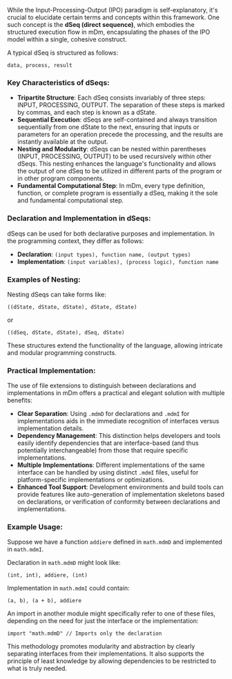 While the Input-Processing-Output (IPO) paradigm is self-explanatory, it's crucial to elucidate certain terms and concepts within this framework. One such concept is the **dSeq (direct sequence)**, which embodies the structured execution flow in mDm, encapsulating the phases of the IPO model within a single, cohesive construct.

A typical dSeq is structured as follows:
```mDm
data, process, result
```

### Key Characteristics of dSeqs:
- **Tripartite Structure**: Each dSeq consists invariably of three steps: INPUT, PROCESSING, OUTPUT. The separation of these steps is marked by commas, and each step is known as a dState.
- **Sequential Execution**: dSeqs are self-contained and always transition sequentially from one dState to the next, ensuring that inputs or parameters for an operation precede the processing, and the results are instantly available at the output.
- **Nesting and Modularity**: dSeqs can be nested within parentheses (INPUT, PROCESSING, OUTPUT) to be used recursively within other dSeqs. This nesting enhances the language's functionality and allows the output of one dSeq to be utilized in different parts of the program or in other program components.
- **Fundamental Computational Step**: In mDm, every type definition, function, or complete program is essentially a dSeq, making it the sole and fundamental computational step.

### Declaration and Implementation in dSeqs:
dSeqs can be used for both declarative purposes and implementation. In the programming context, they differ as follows:
- **Declaration**: `(input types), function name, (output types)`
- **Implementation**: `(input variables), (process logic), function name`

### Examples of Nesting:
Nesting dSeqs can take forms like:
```mDm
((dState, dState, dState), dState, dState)
```
or
```mDm
((dSeq, dState, dState), dSeq, dState)
```
These structures extend the functionality of the language, allowing intricate and modular programming constructs.

### Practical Implementation:
The use of file extensions to distinguish between declarations and implementations in mDm offers a practical and elegant solution with multiple benefits:
- **Clear Separation**: Using `.mdmD` for declarations and `.mdmI` for implementations aids in the immediate recognition of interfaces versus implementation details.
- **Dependency Management**: This distinction helps developers and tools easily identify dependencies that are interface-based (and thus potentially interchangeable) from those that require specific implementations.
- **Multiple Implementations**: Different implementations of the same interface can be handled by using distinct `.mdmI` files, useful for platform-specific implementations or optimizations.
- **Enhanced Tool Support**: Development environments and build tools can provide features like auto-generation of implementation skeletons based on declarations, or verification of conformity between declarations and implementations.

### Example Usage:
Suppose we have a function `addiere` defined in `math.mdmD` and implemented in `math.mdmI`.

Declaration in `math.mdmD` might look like:
```mDm
(int, int), addiere, (int)
```
Implementation in `math.mdmI` could contain:
```mDm
(a, b), (a + b), addiere
```
An import in another module might specifically refer to one of these files, depending on the need for just the interface or the implementation:
```mDm
import "math.mdmD" // Imports only the declaration
```

This methodology promotes modularity and abstraction by clearly separating interfaces from their implementations. It also supports the principle of least knowledge by allowing dependencies to be restricted to what is truly needed.
